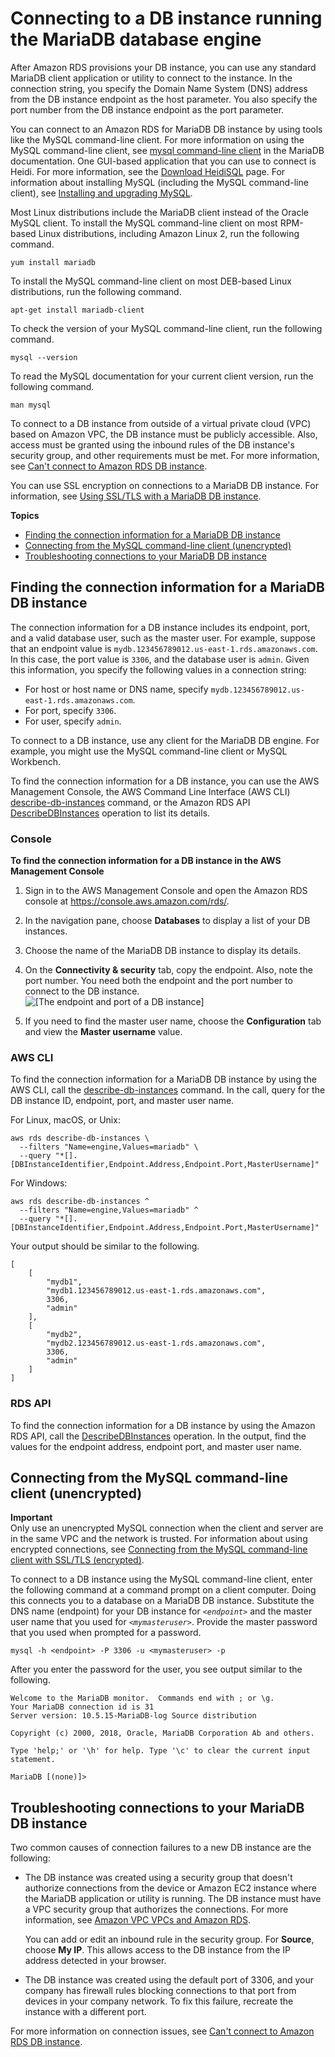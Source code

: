 # Connecting to a DB instance running the MariaDB database engine<a name="USER_ConnectToMariaDBInstance"></a>

After Amazon RDS provisions your DB instance, you can use any standard MariaDB client application or utility to connect to the instance\. In the connection string, you specify the Domain Name System \(DNS\) address from the DB instance endpoint as the host parameter\. You also specify the port number from the DB instance endpoint as the port parameter\.

You can connect to an Amazon RDS for MariaDB DB instance by using tools like the MySQL command\-line client\. For more information on using the MySQL command\-line client, see [mysql command\-line client](http://mariadb.com/kb/en/mariadb/mysql-command-line-client/) in the MariaDB documentation\. One GUI\-based application that you can use to connect is Heidi\. For more information, see the [Download HeidiSQL](http://www.heidisql.com/download.php) page\. For information about installing MySQL \(including the MySQL command\-line client\), see [Installing and upgrading MySQL](https://dev.mysql.com/doc/refman/8.0/en/installing.html)\. 

Most Linux distributions include the MariaDB client instead of the Oracle MySQL client\. To install the MySQL command\-line client on most RPM\-based Linux distributions, including Amazon Linux 2, run the following command\.

```
yum install mariadb
```

To install the MySQL command\-line client on most DEB\-based Linux distributions, run the following command\.

```
apt-get install mariadb-client
```

To check the version of your MySQL command\-line client, run the following command\.

```
mysql --version
```

To read the MySQL documentation for your current client version, run the following command\.

```
man mysql
```

To connect to a DB instance from outside of a virtual private cloud \(VPC\) based on Amazon VPC, the DB instance must be publicly accessible\. Also, access must be granted using the inbound rules of the DB instance's security group, and other requirements must be met\. For more information, see [Can't connect to Amazon RDS DB instance](CHAP_Troubleshooting.md#CHAP_Troubleshooting.Connecting)\.

You can use SSL encryption on connections to a MariaDB DB instance\. For information, see [Using SSL/TLS with a MariaDB DB instance](mariadb-ssl-connections.md#MariaDB.Concepts.SSLSupport)\.

**Topics**
+ [Finding the connection information for a MariaDB DB instance](#USER_ConnectToMariaDBInstance.EndpointAndPort)
+ [Connecting from the MySQL command\-line client \(unencrypted\)](#USER_ConnectToMariaDBInstance.CLI)
+ [Troubleshooting connections to your MariaDB DB instance](#USER_ConnectToMariaDBInstance.Troubleshooting)

## Finding the connection information for a MariaDB DB instance<a name="USER_ConnectToMariaDBInstance.EndpointAndPort"></a>

The connection information for a DB instance includes its endpoint, port, and a valid database user, such as the master user\. For example, suppose that an endpoint value is `mydb.123456789012.us-east-1.rds.amazonaws.com`\. In this case, the port value is `3306`, and the database user is `admin`\. Given this information, you specify the following values in a connection string:
+ For host or host name or DNS name, specify `mydb.123456789012.us-east-1.rds.amazonaws.com`\.
+ For port, specify `3306`\.
+ For user, specify `admin`\.

To connect to a DB instance, use any client for the MariaDB DB engine\. For example, you might use the MySQL command\-line client or MySQL Workbench\.

To find the connection information for a DB instance, you can use the AWS Management Console, the AWS Command Line Interface \(AWS CLI\) [describe\-db\-instances](https://docs.aws.amazon.com/cli/latest/reference/rds/describe-db-instances.html) command, or the Amazon RDS API [DescribeDBInstances](https://docs.aws.amazon.com/AmazonRDS/latest/APIReference/API_DescribeDBInstances.html) operation to list its details\. 

### Console<a name="USER_ConnectToMariaDBInstance.EndpointAndPort.Console"></a>

**To find the connection information for a DB instance in the AWS Management Console**

1. Sign in to the AWS Management Console and open the Amazon RDS console at [https://console\.aws\.amazon\.com/rds/](https://console.aws.amazon.com/rds/)\.

1. In the navigation pane, choose **Databases** to display a list of your DB instances\.

1. Choose the name of the MariaDB DB instance to display its details\.

1. On the **Connectivity & security** tab, copy the endpoint\. Also, note the port number\. You need both the endpoint and the port number to connect to the DB instance\.   
![\[The endpoint and port of a DB instance\]](http://docs.aws.amazon.com/AmazonRDS/latest/UserGuide/images/endpoint-port.png)

1. If you need to find the master user name, choose the **Configuration** tab and view the **Master username** value\.

### AWS CLI<a name="USER_ConnectToMariaDBInstance.EndpointAndPort.CLI"></a>

To find the connection information for a MariaDB DB instance by using the AWS CLI, call the [describe\-db\-instances](https://docs.aws.amazon.com/cli/latest/reference/rds/describe-db-instances.html) command\. In the call, query for the DB instance ID, endpoint, port, and master user name\.

For Linux, macOS, or Unix:

```
aws rds describe-db-instances \
  --filters "Name=engine,Values=mariadb" \
  --query "*[].[DBInstanceIdentifier,Endpoint.Address,Endpoint.Port,MasterUsername]"
```

For Windows:

```
aws rds describe-db-instances ^
  --filters "Name=engine,Values=mariadb" ^
  --query "*[].[DBInstanceIdentifier,Endpoint.Address,Endpoint.Port,MasterUsername]"
```

Your output should be similar to the following\.

```
[
    [
        "mydb1",
        "mydb1.123456789012.us-east-1.rds.amazonaws.com",
        3306,
        "admin"
    ],
    [
        "mydb2",
        "mydb2.123456789012.us-east-1.rds.amazonaws.com",
        3306,
        "admin"
    ]
]
```

### RDS API<a name="USER_ConnectToMariaDBInstance.EndpointAndPort.API"></a>

To find the connection information for a DB instance by using the Amazon RDS API, call the [DescribeDBInstances](https://docs.aws.amazon.com/AmazonRDS/latest/APIReference/API_DescribeDBInstances.html) operation\. In the output, find the values for the endpoint address, endpoint port, and master user name\. 

## Connecting from the MySQL command\-line client \(unencrypted\)<a name="USER_ConnectToMariaDBInstance.CLI"></a>

**Important**  
Only use an unencrypted MySQL connection when the client and server are in the same VPC and the network is trusted\. For information about using encrypted connections, see [Connecting from the MySQL command\-line client with SSL/TLS \(encrypted\)](mariadb-ssl-connections.md#USER_ConnectToMariaDBInstanceSSL.CLI)\.

To connect to a DB instance using the MySQL command\-line client, enter the following command at a command prompt on a client computer\. Doing this connects you to a database on a MariaDB DB instance\. Substitute the DNS name \(endpoint\) for your DB instance for *`<endpoint>`* and the master user name that you used for *`<mymasteruser>`*\. Provide the master password that you used when prompted for a password\.

```
mysql -h <endpoint> -P 3306 -u <mymasteruser> -p
```

After you enter the password for the user, you see output similar to the following\.

```
Welcome to the MariaDB monitor.  Commands end with ; or \g.
Your MariaDB connection id is 31
Server version: 10.5.15-MariaDB-log Source distribution
 
Copyright (c) 2000, 2018, Oracle, MariaDB Corporation Ab and others.
  
Type 'help;' or '\h' for help. Type '\c' to clear the current input statement.
  
MariaDB [(none)]>
```

## Troubleshooting connections to your MariaDB DB instance<a name="USER_ConnectToMariaDBInstance.Troubleshooting"></a>

Two common causes of connection failures to a new DB instance are the following:
+ The DB instance was created using a security group that doesn't authorize connections from the device or Amazon EC2 instance where the MariaDB application or utility is running\. The DB instance must have a VPC security group that authorizes the connections\. For more information, see [Amazon VPC VPCs and Amazon RDS](USER_VPC.md)\.

  You can add or edit an inbound rule in the security group\. For **Source**, choose **My IP**\. This allows access to the DB instance from the IP address detected in your browser\.
+ The DB instance was created using the default port of 3306, and your company has firewall rules blocking connections to that port from devices in your company network\. To fix this failure, recreate the instance with a different port\.

For more information on connection issues, see [Can't connect to Amazon RDS DB instance](CHAP_Troubleshooting.md#CHAP_Troubleshooting.Connecting)\.